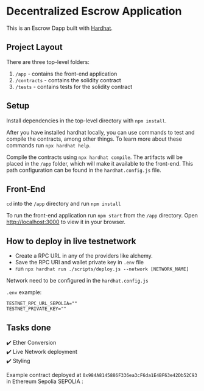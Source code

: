 # Decentralized Escrow Application

This is an Escrow Dapp built with [Hardhat](https://hardhat.org/).

## Project Layout

There are three top-level folders:

1. `/app` - contains the front-end application
2. `/contracts` - contains the solidity contract
3. `/tests` - contains tests for the solidity contract

## Setup

Install dependencies in the top-level directory with `npm install`.

After you have installed hardhat locally, you can use commands to test and compile the contracts, among other things. To learn more about these commands run `npx hardhat help`.

Compile the contracts using `npx hardhat compile`. The artifacts will be placed in the `/app` folder, which will make it available to the front-end. This path configuration can be found in the `hardhat.config.js` file.

## Front-End

`cd` into the `/app` directory and run `npm install`

To run the front-end application run `npm start` from the `/app` directory. Open [http://localhost:3000](http://localhost:3000) to view it in your browser.

## How to deploy in live testnetwork
- Create a RPC URL in any of the providers like alchemy. 
- Save the RPC URI and wallet private key in `.env` file
- run `npx hardhat run ./scripts/deploy.js --network [NETWORK_NAME]`

Network need to be configured in the `hardhat.config.js`

`.env` example:

```
TESTNET_RPC_URL_SEPOLIA=""
TESTNET_PRIVATE_KEY=""
```

## Tasks done

✔️ Ether Conversion <br>
✔️ Live Network deployment<br>
✔️ Styling

Example contract deployed at `0x984A8145886F336ea3cF6da1E4BF63e42Db52C93` in Ethereum Sepolia
SEPOLIA :